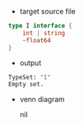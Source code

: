 - target source file
```go
type I interface {
	int | string
	~float64
}
```

- output
```bash
TypeSet: "I"
Empty set.
```

- venn diagram

	nil
